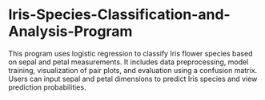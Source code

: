 # Iris-Species-Classification-and-Analysis-Program
This program uses logistic regression to classify Iris flower species based on sepal and petal measurements. It includes data preprocessing, model training, visualization of pair plots, and evaluation using a confusion matrix. Users can input sepal and petal dimensions to predict Iris species and view prediction probabilities.
